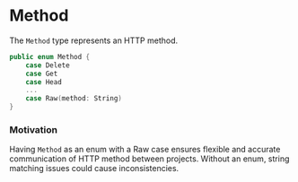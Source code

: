 # Method

The `Method` type represents an HTTP method.

```swift
public enum Method {
    case Delete
    case Get
    case Head
    ...
    case Raw(method: String)
}
```

### Motivation

Having `Method` as an enum with a Raw case ensures flexible and accurate communication of HTTP method between projects. Without an enum, string matching issues could cause inconsistencies.